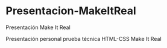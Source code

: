 # Presentacion-MakeItReal
Presentación Make It Real

Presentación personal prueba técnica HTML-CSS Make It Real
